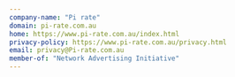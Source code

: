 ```yaml
---
company-name: "Pi rate"
domain: pi-rate.com.au
home: https://www.pi-rate.com.au/index.html
privacy-policy: https://www.pi-rate.com.au/privacy.html
email: privacy@Pi-rate.com.au
member-of: "Network Advertising Initiative"
---
```




